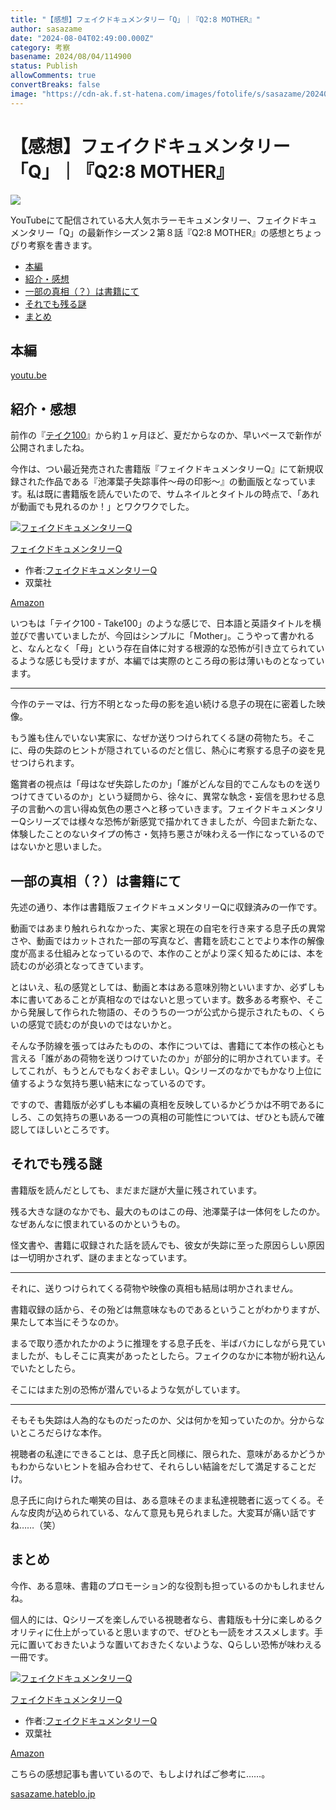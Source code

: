 ```yaml
---
title: "【感想】フェイクドキュメンタリー「Q」｜『Q2:8 MOTHER』"
author: sasazame
date: "2024-08-04T02:49:00.000Z"
category: 考察
basename: 2024/08/04/114900
status: Publish
allowComments: true
convertBreaks: false
image: "https://cdn-ak.f.st-hatena.com/images/fotolife/s/sasazame/20240804/20240804095644.png"
---
```

# 【感想】フェイクドキュメンタリー「Q」｜『Q2:8 MOTHER』

![](https://cdn-ak.f.st-hatena.com/images/fotolife/s/sasazame/20240804/20240804095644.png)

YouTubeにて配信されている大人気ホラーモキュメンタリー、フェイクドキュメンタリー「Q」の最新作シーズン２第８話『Q2:8 MOTHER』の感想とちょっぴり考察を書きます。

<!-- Extended Body -->

-   [本編](#本編)
-   [紹介・感想](#紹介感想)
-   [一部の真相（？）は書籍にて](#一部の真相は書籍にて)
-   [それでも残る謎](#それでも残る謎)
-   [まとめ](#まとめ)

## 本編

[youtu.be](https://youtu.be/02_bP4Vy-eo?si=dooV-HkxbXaK-D8G)

## 紹介・感想

前作の『[テイク100](https://youtu.be/zk6yRyqzN-Y?si=OR1pxy8iBR78tci9)』から約１ヶ月ほど、夏だからなのか、早いペースで新作が公開されましたね。

今作は、つい最近発売された書籍版『フェイクドキュメンタリーQ』にて新規収録された作品である『池澤葉子失踪事件～母の印影～』の動画版となっています。私は既に書籍版を読んでいたので、サムネイルとタイトルの時点で、「あれが動画でも見れるのか！」とワクワクでした。

[![フェイクドキュメンタリーQ](https://m.media-amazon.com/images/I/51wSltR917L._SL500_.jpg "フェイクドキュメンタリーQ")](https://www.amazon.co.jp/dp/4575319015?tag=mochig08-22&linkCode=ogi&th=1&psc=1)

[フェイクドキュメンタリーQ](https://www.amazon.co.jp/dp/4575319015?tag=mochig08-22&linkCode=ogi&th=1&psc=1)

-   作者:[フェイクドキュメンタリーQ](https://d.hatena.ne.jp/keyword/%A5%D5%A5%A7%A5%A4%A5%AF%A5%C9%A5%AD%A5%E5%A5%E1%A5%F3%A5%BF%A5%EA%A1%BCQ)
-   双葉社

[Amazon](https://www.amazon.co.jp/dp/4575319015?tag=mochig08-22&linkCode=ogi&th=1&psc=1)

いつもは「テイク100 - Take100」のような感じで、日本語と英語タイトルを横並びで書いていましたが、今回はシンプルに「Mother」。こうやって書かれると、なんとなく「母」という存在自体に対する根源的な恐怖が引き立てられているような感じも受けますが、本編では実際のところ母の影は薄いものとなっています。

* * *

今作のテーマは、行方不明となった母の影を追い続ける息子の現在に密着した映像。

もう誰も住んでいない実家に、なぜか送りつけられてくる謎の荷物たち。そこに、母の失踪のヒントが隠されているのだと信じ、熱心に考察する息子の姿を見せつけられます。

鑑賞者の視点は「母はなぜ失踪したのか」「誰がどんな目的でこんなものを送りつけてきているのか」という疑問から、徐々に、異常な執念・妄信を思わせる息子の言動への言い得ぬ気色の悪さへと移っていきます。フェイクドキュメンタリーQシリーズでは様々な恐怖が新感覚で描かれてきましたが、今回また新たな、体験したことのないタイプの怖さ・気持ち悪さが味わえる一作になっているのではないかと思いました。

## 一部の真相（？）は書籍にて

先述の通り、本作は書籍版フェイクドキュメンタリーQに収録済みの一作です。

動画ではあまり触れられなかった、実家と現在の自宅を行き来する息子氏の異常さや、動画ではカットされた一部の写真など、書籍を読むことでより本作の解像度が高まる仕組みとなっているので、本作のことがより深く知るためには、本を読むのが必須となってきています。

とはいえ、私の感覚としては、動画と本はある意味別物といいますか、必ずしも本に書いてあることが真相なのではないと思っています。数多ある考察や、そこから発展して作られた物語の、そのうちの一つが公式から提示されたもの、くらいの感覚で読むのが良いのではないかと。

そんな予防線を張ってはみたものの、本作については、書籍にて本作の核心とも言える「誰があの荷物を送りつけていたのか」が部分的に明かされています。そしてこれが、もうとんでもなくおぞましい。Qシリーズのなかでもかなり上位に値するような気持ち悪い結末になっているのです。

ですので、書籍版が必ずしも本編の真相を反映しているかどうかは不明であるにしろ、この気持ちの悪いある一つの真相の可能性については、ぜひとも読んで確認してほしいところです。

## それでも残る謎

書籍版を読んだとしても、まだまだ謎が大量に残されています。

残る大きな謎のなかでも、最大のものはこの母、池澤葉子は一体何をしたのか。なぜあんなに恨まれているのかというもの。

怪文書や、書籍に収録された話を読んでも、彼女が失踪に至った原因らしい原因は一切明かされず、謎のままとなっています。

* * *

それに、送りつけられてくる荷物や映像の真相も結局は明かされません。

書籍収録の話から、その殆どは無意味なものであるということがわかりますが、果たして本当にそうなのか。

まるで取り憑かれたかのように推理をする息子氏を、半ばバカにしながら見ていましたが、もしそこに真実があったとしたら。フェイクのなかに本物が紛れ込んでいたとしたら。

そこにはまた別の恐怖が潜んでいるような気がしています。

* * *

そもそも失踪は人為的なものだったのか、父は何かを知っていたのか。分からないところだらけな本作。

視聴者の私達にできることは、息子氏と同様に、限られた、意味があるかどうかもわからないヒントを組み合わせて、それらしい結論をだして満足することだけ。

息子氏に向けられた嘲笑の目は、ある意味そのまま私達視聴者に返ってくる。そんな皮肉が込められている、なんて意見も見られました。大変耳が痛い話ですね……（笑）

## まとめ

今作、ある意味、書籍のプロモーション的な役割も担っているのかもしれませんね。

個人的には、Qシリーズを楽しんでいる視聴者なら、書籍版も十分に楽しめるクオリティに仕上がっていると思いますので、ぜひとも一読をオススメします。手元に置いておきたいような置いておきたくないような、Qらしい恐怖が味わえる一冊です。

[![フェイクドキュメンタリーQ](https://m.media-amazon.com/images/I/51wSltR917L._SL500_.jpg "フェイクドキュメンタリーQ")](https://www.amazon.co.jp/dp/4575319015?tag=mochig08-22&linkCode=ogi&th=1&psc=1)

[フェイクドキュメンタリーQ](https://www.amazon.co.jp/dp/4575319015?tag=mochig08-22&linkCode=ogi&th=1&psc=1)

-   作者:[フェイクドキュメンタリーQ](https://d.hatena.ne.jp/keyword/%A5%D5%A5%A7%A5%A4%A5%AF%A5%C9%A5%AD%A5%E5%A5%E1%A5%F3%A5%BF%A5%EA%A1%BCQ)
-   双葉社

[Amazon](https://www.amazon.co.jp/dp/4575319015?tag=mochig08-22&linkCode=ogi&th=1&psc=1)

こちらの感想記事も書いているので、もしよければご参考に……。

[sasazame.hateblo.jp](https://sasazame.hateblo.jp/entry/2024/07/27/225142)